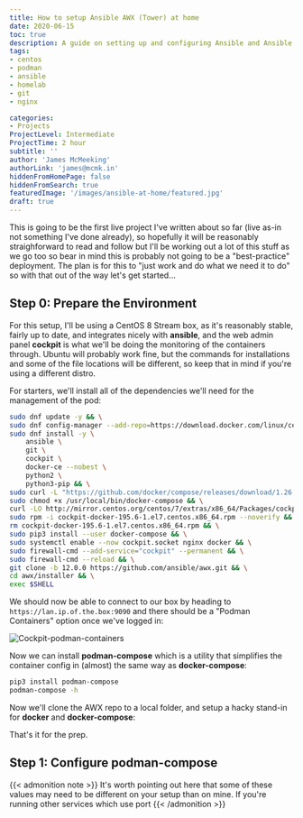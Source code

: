 ```yaml
---
title: How to setup Ansible AWX (Tower) at home
date: 2020-06-15
toc: true
description: A guide on setting up and configuring Ansible and Ansible AWX (open-source branch of Ansible Tower) at home to manage configuration for your home lab, including off-site git repo for disaster recovery and automated host discovery.
tags:
- centos
- podman
- ansible
- homelab
- git
- nginx

categories:
- Projects
ProjectLevel: Intermediate
ProjectTime: 2 hour
subtitle: ''
author: 'James McMeeking'
authorLink: 'james@mcmk.in'
hiddenFromHomePage: false
hiddenFromSearch: true
featuredImage: '/images/ansible-at-home/featured.jpg'
draft: true
---
```


<!--more-->

This is going to be the first live project I've written about so far (live as-in not something I've done already), so hopefully it will be reasonably straighforward to read and follow but I'll be working out a lot of this stuff as we go too so bear in mind this is probably not going to be a "best-practice" deployment. The plan is for this to "just work and do what we need it to do" so with that out of the way let's get started...

## Step 0: Prepare the Environment

For this setup, I'll be using a CentOS 8 Stream box, as it's reasonably stable, fairly up to date, and integrates nicely with **ansible**, and the web admin panel **cockpit** is what we'll be doing the monitoring of the containers through. Ubuntu will probably work fine, but the commands for installations and some of the file locations will be different, so keep that in mind if you're using a different distro.

For starters, we'll install all of the dependencies we'll need for the management of the pod:

```bash
sudo dnf update -y && \
sudo dnf config-manager --add-repo=https://download.docker.com/linux/centos/docker-ce.repo && \
sudo dnf install -y \
    ansible \
    git \
    cockpit \
    docker-ce --nobest \
    python2 \
    python3-pip && \
sudo curl -L "https://github.com/docker/compose/releases/download/1.26.0/docker-compose-$(uname -s)-$(uname -m)" -o /usr/local/bin/docker-compose && \
sudo chmod +x /usr/local/bin/docker-compose && \
curl -LO http://mirror.centos.org/centos/7/extras/x86_64/Packages/cockpit-docker-195.6-1.el7.centos.x86_64.rpm && \
sudo rpm -i cockpit-docker-195.6-1.el7.centos.x86_64.rpm --noverify && \
rm cockpit-docker-195.6-1.el7.centos.x86_64.rpm && \
sudo pip3 install --user docker-compose && \
sudo systemctl enable --now cockpit.socket nginx docker && \
sudo firewall-cmd --add-service="cockpit" --permanent && \
sudo firewall-cmd --reload && \
git clone -b 12.0.0 https://github.com/ansible/awx.git && \
cd awx/installer && \
exec $SHELL
```

We should now be able to connect to our box by heading to `https://lan.ip.of.the.box:9090` and there should be a "Podman Containers" option once we've logged in:

![Cockpit-podman-containers](/images/ansible-at-home/Cockpit-podman-containers.png)

Now we can install **podman-compose** which is a utility that simplifies the container config in (almost) the same way as **docker-compose**:

```bash
pip3 install podman-compose
podman-compose -h
```

Now we'll clone the AWX repo to a local folder, and setup a hacky stand-in for **docker** and **docker-compose**:

That's it for the prep.

## Step 1: Configure **podman-compose**

{{< admonition note >}}
It's worth pointing out here that some of these values may need to be different on your setup than on mine. If you're running other services which use port 
{{< /admonition >}}
